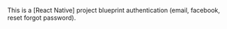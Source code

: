 This is a [React Native] project blueprint authentication (email, facebook, reset forgot password).
